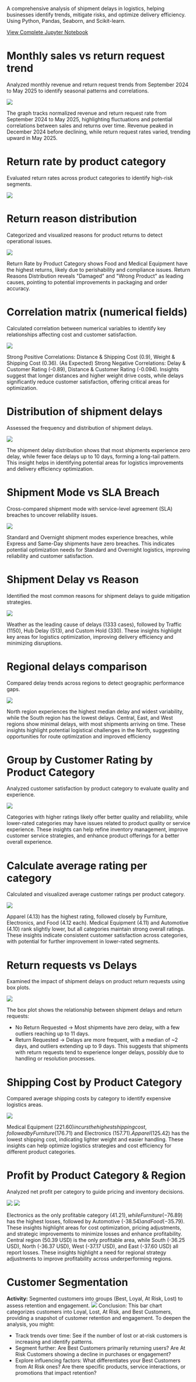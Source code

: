 A comprehensive analysis of shipment delays in logistics, helping businesses identify trends, mitigate risks, and optimize delivery efficiency. Using Python, Pandas, Seaborn, and Scikit-learn.

<a href="https://github.com/ShaguftaPathan/Pyhton_EDA_Logistics_Shipments_Return/blob/main/logistics.ipynb">View Complete Jupyter Notebook</a>

# Monthly sales vs return request trend
Analyzed monthly revenue and return request trends from September 2024 to May 2025 to identify seasonal patterns and correlations.

![](/Images/a-1.png)

The graph tracks normalized revenue and return request rate from September 2024 to May 2025, highlighting fluctuations and potential correlations between sales and returns over time. Revenue peaked in December 2024 before declining, while return request rates varied, trending upward in May 2025. 

# Return rate by product category
Evaluated return rates across product categories to identify high-risk segments.

![](/Images/12.png)

# Return reason distribution
Categorized and visualized reasons for product returns to detect operational issues.

![](/Images/13.png)

Return Rate by Product Category shows Food and Medical Equipment have the highest returns, likely due to perishability and compliance issues.
Return Reasons Distribution reveals "Damaged" and "Wrong Product" as leading causes, pointing to potential improvements in packaging and order accuracy.

# Correlation matrix (numerical fields)
Calculated correlation between numerical variables to identify key relationships affecting cost and customer satisfaction.

![](/Images/4.png)

Strong Positive Correlations: Distance & Shipping Cost (0.9), Weight & Shipping Cost (0.36). (As Expected)
Strong Negative Correlations: Delay & Customer Rating (-0.89), Distance & Customer Rating (-0.094).
Insights suggest that longer distances and higher weight drive costs, while delays significantly reduce customer satisfaction, offering critical areas for optimization.

# Distribution of shipment delays
Assessed the frequency and distribution of shipment delays.

![](/Images/1.png)

The shipment delay distribution shows that most shipments experience zero delay, while fewer face delays up to 10 days, forming a long-tail pattern.
This insight helps in identifying potential areas for logistics improvements and delivery efficiency optimization.

# Shipment Mode vs SLA Breach
Cross-compared shipment mode with service-level agreement (SLA) breaches to uncover reliability issues.

![](/Images/2.png)

Standard and Overnight shipment modes experience breaches, while Express and Same-Day shipments have zero breaches. This indicates potential optimization needs for Standard and Overnight logistics, improving reliability and customer satisfaction.

# Shipment Delay vs Reason
Identified the most common reasons for shipment delays to guide mitigation strategies.

![](/Images/3.png)

Weather as the leading cause of delays (1333 cases), followed by Traffic (1150), Hub Delay (513), and Custom Hold (330). These insights highlight key areas for logistics optimization, improving delivery efficiency and minimizing disruptions.

# Regional delays comparison
Compared delay trends across regions to detect geographic performance gaps.

![](/Images/5.png)

North region experiences the highest median delay and widest variability, while the South region has the lowest delays. Central, East, and West regions show minimal delays, with most shipments arriving on time.
These insights highlight potential logistical challenges in the North, suggesting opportunities for route optimization and improved efficiency

# Group by Customer Rating by Product Category
Analyzed customer satisfaction by product category to evaluate quality and experience.

![](/Images/9.png)

Categories with higher ratings likely offer better quality and reliability, while lower-rated categories may have issues related to product quality or service experience. These insights can help refine inventory management, improve customer service strategies, and enhance product offerings for a better overall experience.

# Calculate average rating per category
Calculated and visualized average customer ratings per product category.

![](/Images/9_1.png)

Apparel (4.13) has the highest rating, followed closely by Furniture, Electronics, and Food (4.12 each). Medical Equipment (4.11) and Automotive (4.10) rank slightly lower, but all categories maintain strong overall ratings. 
These insights indicate consistent customer satisfaction across categories, with potential for further improvement in lower-rated segments.

# Return requests vs Delays
Examined the impact of shipment delays on product return requests using box plots.

![](/Images/7.png)

The box plot shows the relationship between shipment delays and return requests:
 * No Return Requested → Most shipments have zero delay, with a few outliers reaching up to 11 days.
 * Return Requested → Delays are more frequent, with a median of ~2 days, and outliers extending up to 9 days.
This suggests that shipments with return requests tend to experience longer delays, possibly due to handling or resolution processes.

# Shipping Cost by Product Category
Compared average shipping costs by category to identify expensive logistics areas.

![](/Images/8.png)

Medical Equipment ($221.60) incurs the highest shipping cost, followed by Furniture ($176.71) and Electronics ($157.71). Apparel ($125.42) has the lowest shipping cost, indicating lighter weight and easier handling. These insights can help optimize logistics strategies and cost efficiency for different product categories.

# Profit by Product Category & Region
Analyzed net profit per category to guide pricing and inventory decisions.

![](/Images/10.png)
![](/Images/11.png)

Electronics as the only profitable category ($41.21), while Furniture (-$76.89) has the highest losses, followed by Automotive (-$38.54) and Food (-$35.79). These insights highlight areas for cost optimization, pricing adjustments, and strategic improvements to minimize losses and enhance profitability.
Central region (50.39 USD) is the only profitable area, while South (-36.25 USD), North (-36.37 USD), West (-37.17 USD), and East (-37.60 USD) all report losses. These insights highlight a need for regional strategy adjustments to improve profitability across underperforming regions.

# Customer Segmentation
**Activity:** Segmented customers into groups (Best, Loyal, At Risk, Lost) to assess retention and engagement.
![](/Images/14.png)
Conclusion:
This bar chart categorizes customers into Loyal, Lost, At Risk, and Best Customers, providing a snapshot of customer retention and engagement.
To deepen the analysis, you might:
- Track trends over time: See if the number of lost or at-risk customers is increasing and identify patterns.
- Segment further: Are Best Customers primarily returning users? Are At Risk Customers showing a decline in purchases or engagement?
- Explore influencing factors: What differentiates your Best Customers from At Risk ones? Are there specific products, service interactions, or promotions that impact retention?
